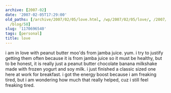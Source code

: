 ```yaml
---
archive: [2007-02]
date: '2007-02-05T17:29:00'
old_paths: [/archive/2007/02/05/love.html, /wp/2007/02/05/love/, /2007/02/05/love/,
  /blog/58]
slug: '1170696540'
tags: [personal]
title: love
---
```


i am in love with peanut butter moo'ds from jamba juice. yum. i try to
justify getting them often because it is from jamba juice so it must be
healthy, but to be honest, it is really just a peanut butter chocolate
banana milkshake made with frozen yogurt and soy milk. i just finished
a classic sized one here at work for breakfast. i got the energy boost
because i am freaking tired, but i am wondering how much that really
helped, cuz i still feel freaking tired.

